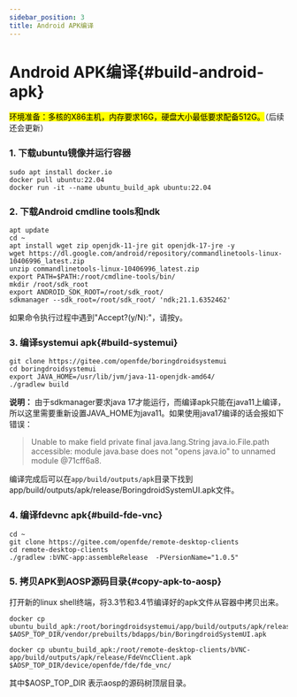 ```yaml
---
sidebar_position: 3
title: Android APK编译
---
```


# Android APK编译{#build-android-apk}

<mark>环境准备：多核的X86主机，内存要求16G，硬盘大小最低要求配备512G。</mark>（后续还会更新）

### 1. 下载ubuntu镜像并运行容器

```
sudo apt install docker.io
docker pull ubuntu:22.04
docker run -it --name ubuntu_build_apk ubuntu:22.04
```

### 2. 下载Android cmdline tools和ndk

```
apt update
cd ~
apt install wget zip openjdk-11-jre git openjdk-17-jre -y
wget https://dl.google.com/android/repository/commandlinetools-linux-10406996_latest.zip
unzip commandlinetools-linux-10406996_latest.zip
export PATH=$PATH:/root/cmdline-tools/bin/
mkdir /root/sdk_root
export ANDROID_SDK_ROOT=/root/sdk_root/
sdkmanager --sdk_root=/root/sdk_root/ 'ndk;21.1.6352462'
```

如果命令执行过程中遇到"Accept?(y/N):"，请按y。

### 3. 编译systemui apk{#build-systemui}

```
git clone https://gitee.com/openfde/boringdroidsystemui
cd boringdroidsystemui
export JAVA_HOME=/usr/lib/jvm/java-11-openjdk-amd64/
./gradlew build
```

**说明：** 由于sdkmanager要求java 17才能运行，而编译apk只能在java11上编译，所以这里需要重新设置JAVA_HOME为java11。如果使用java17编译的话会报如下错误：

> Unable to make field private final java.lang.String java.io.File.path accessible: module java.base does not "opens java.io" to unnamed module @71cff6a8.

编译完成后可以在`app/build/outputs/apk`目录下找到app/build/outputs/apk/release/BoringdroidSystemUI.apk文件。

### 4. 编译fdevnc apk{#build-fde-vnc}

```
cd ~
git clone https://gitee.com/openfde/remote-desktop-clients 
cd remote-desktop-clients
./gradlew :bVNC-app:assembleRelease  -PVersionName="1.0.5"
```

### 5. 拷贝APK到AOSP源码目录{#copy-apk-to-aosp}

打开新的linux shell终端，将3.3节和3.4节编译好的apk文件从容器中拷贝出来。

```
docker cp ubuntu_build_apk:/root/boringdroidsystemui/app/build/outputs/apk/release/BoringdroidSystemUI.apk  $AOSP_TOP_DIR/vendor/prebuilts/bdapps/bin/BoringdroidSystemUI.apk
```

```
docker cp ubuntu_build_apk:/root/remote-desktop-clients/bVNC-app/build/outputs/apk/release/FdeVncClient.apk $AOSP_TOP_DIR/device/openfde/fde/fde_vnc/
```

其中$AOSP_TOP_DIR 表示aosp的源码树顶层目录。